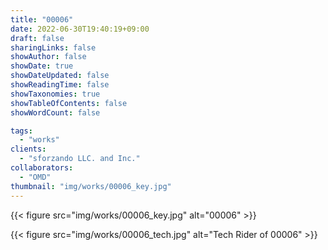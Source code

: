 ```yaml
---
title: "00006"
date: 2022-06-30T19:40:19+09:00
draft: false
sharingLinks: false
showAuthor: false
showDate: true
showDateUpdated: false
showReadingTime: false
showTaxonomies: true
showTableOfContents: false
showWordCount: false

tags:
  - "works"
clients:
  - "sforzando LLC. and Inc."
collaborators:
  - "OMD"
thumbnail: "img/works/00006_key.jpg"
---
```


{{< figure src="img/works/00006_key.jpg" alt="00006" >}}

{{< figure src="img/works/00006_tech.jpg" alt="Tech Rider of 00006" >}}
